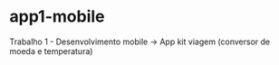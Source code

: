 # app1-mobile
Trabalho 1 - Desenvolvimento mobile -> App kit viagem (conversor de moeda e temperatura)
